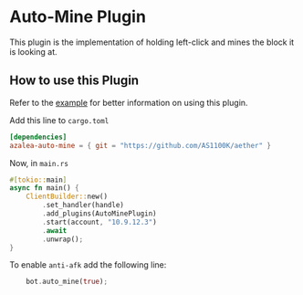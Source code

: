 # Auto-Mine Plugin

This plugin is the implementation of holding left-click and mines the block it is looking at.

## How to use this Plugin

Refer to the [example](../../examples/stone-miner) for better information on using this plugin.

Add this line to `cargo.toml`
```toml
[dependencies]
azalea-auto-mine = { git = "https://github.com/AS1100K/aether" }
```

Now, in `main.rs`
```rust
#[tokio::main]
async fn main() {
    ClientBuilder::new()
        .set_handler(handle)
        .add_plugins(AutoMinePlugin)
        .start(account, "10.9.12.3")
        .await
        .unwrap();
}
```

To enable `anti-afk` add the following line:
```rust
    bot.auto_mine(true);
```